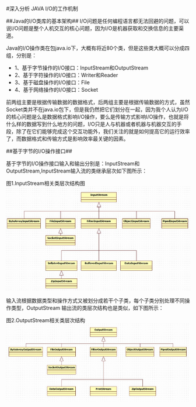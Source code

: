#深入分析 JAVA I/O的工作机制

##Java的I/O类库的基本架构##
I/O问题是任何编程语言都无法回避的问题，可以说I/O问题是整个人机交互的核心问题，因为I/O是机器获取和交换信息的主要渠道。

Java的I/O操作类在包java.io下，大概有将近80个类，但是这些类大概可以分成四组，分别是：

*    1、基于字节操作的I/O接口：InputStream和OutputStream
*    2、基于字符操作的I/O接口：Writer和Reader
*    3、基于磁盘操作的I/O接口：File
*    4、基于网络操作的I/O接口：Socket

前两组主要是根据传输数据的数据格式，后两组主要是根据传输数据的方式，虽然Socket类并不在java.io包下，但是我仍然把它们划分在一起，因为我个人认为I/O的核心问题是么是数据格式影响I/O操作，要么是传输方式影响I/O操作，也就是将什么样的数据写到什么地方的问题，I/O只是人与机器或者机器与机器交互的手段，除了在它们能够完成这个交互功能外，我们关注的就是如何提高它的运行效率了，而数据格式和传输方式是影响效率最关键的因素。

##基于字节的I/O操作接口##

基于字节的I/O操作接口输入和输出分别是：InputStream和OutputStream,InputStream输入流的类继承层次如下图所示：

图1.InputStream相关类层次结构图
![InputStream相关类层次结构图](https://raw.githubusercontent.com/hongyuanlei/JAVA_THINKING/master/images/InputStream%E7%9B%B8%E5%85%B3%E7%B1%BB%E5%B1%82%E6%AC%A1%E7%BB%93%E6%9E%84.jpg)

输入流根据数据类型和操作方式又被划分成若干个子类，每个子类分别处理不同操作类型，OutputStream 输出流的类层次结构也是类似，如下图所示：

图2.OutputStream相关类层次结构
![OutputStream 相关类层次结构](https://raw.githubusercontent.com/hongyuanlei/JAVA_THINKING/master/images/OutputStream%E7%9B%B8%E5%85%B3%E7%B1%BB%E5%B1%82%E6%AC%A1%E7%BB%93%E6%9E%84.jpg)














